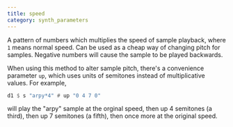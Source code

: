 ```yaml
---
title: speed
category: synth_parameters
---
```

A pattern of numbers which multiplies the speed of sample playback, where `1` means normal speed.  Can be used as a cheap way
of changing pitch for samples.  Negative numbers will cause the sample to be played backwards.

When using this method to alter sample pitch, there's a convenience parameter `up`, which uses units of semitones instead of
multiplicative values.  For example,

~~~haskell
d1 $ s "arpy*4" # up "0 4 7 0"
~~~

will play the "arpy" sample at the orginal speed, then up 4 semitones (a third), then up 7 semitones (a fifth), 
then once more at the original speed.
